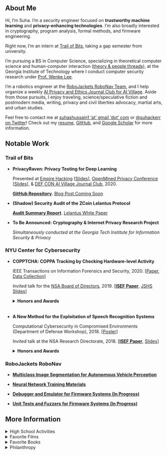 ## About Me

Hi, I’m Suha. 
I’m a security engineer focused on **trustworthy machine learning** and **privacy-enhancing technologies**. 
I’m also broadly interested in cryptography, program analysis, formal methods, and firmware engineering. 

Right now, I’m an intern at [Trail of Bits](https://www.trailofbits.com/), taking a gap semester from university. 

I’m pursuing a BS in Computer Science, specializing in theoretical computer science and human-computer interaction ([theory & people threads](https://www.cc.gatech.edu/academics/degree-programs/bachelors/computer-science/threads)), at the Georgia Institute of Technology where I conduct computer security research under [Prof. Wenke Lee](https://wenke.gtisc.gatech.edu/). 

I’m a robotics engineer at the [RoboJackets RoboNav Team](https://robojackets.org/teams/robonav/), and I help organize a weekly [AI Privacy and Ethics Journal Club for AI Village](https://aivillage.org/hacker-journal-club). 
Aside from those pursuits, I enjoy traveling, science/speculative fiction and postmodern media, writing, privacy and civil liberties advocacy, martial arts, and urban studies. 

Feel free to contact me at [suhashussain1 ‘at’ gmail ‘dot’ com]() or [@suhackerr on Twitter](https://twitter.com/suhackerr)! 
Check out my [resume](https://sshussain.me/SH_R.pdf), [GitHub](https://github.com/suhacker1), and [Google Scholar](https://scholar.google.com/citations?user=950rBFYAAAAJ&hl=en) for more information. 


## Notable Work

### Trail of Bits
    
+ **PrivacyRaven: Privacy Testing for Deep Learning**

    Presented at [Empire Hacking](https://www.empirehacking.nyc/archive/) [[Slides](https://sshussain.me/projects/privacyraven_eh.pdf)], [OpenMined Privacy Conference](https://pricon.openmined.org/) [[Slides](https://sshussain.me/projects/pr_om.pdf)], & [DEF CON AI Village Journal Club](https://aivillage.org/hacker-journal-club), 2020. 
    
    [**GitHub Repository**](https://github.com/trailofbits/PrivacyRaven). [Blog Post Coming Soon]()
   
+ **(Shadow) Security Audit of the ZCoin Lelantus Protocol** 

    [**Audit Summary Report**](https://github.com/trailofbits/publications/blob/master/reviews/zcoin-lelantus-summary.pdf). [Lelantus White Paper](https://eprint.iacr.org/2019/373.pdf)

+ **To Be Announced: Cryptography & Internet Privacy Research Project** 
  
  *Simultaneously conducted at the Georgia Tech Institute for Information Security & Privacy*
  

### NYU Center for Cybersecurity

+  **COPPTCHA: COPPA Tracking by Checking Hardware-level Activity** 

    IEEE Transactions on Information Forensics and Security, 2020. [[Paper](https://ieeexplore.ieee.org/abstract/document/9049424), [Data Collection](https://github.com/suhacker1/hpc-a)] 
   
   Invited talk for the [NSA Board of Directors](https://cps-vo.org/node/35202#ISEF2019), 2019. [[**ISEF Paper**](https://sshussain.me/written_works/ISEF_Paper.pdf), [JSHS Slides](https://sshussain.me/written_works/JSHS_Slides.pdf)]

    <details>
        <summary> <b> Honors and Awards </b> </summary>
        <p> ACM 1st Award (ISEF), NSA-RD First “Science Security” Award (ISEF), NYCSEF 1st Award in Math and CS, NYC JSHS 3rd in CS (JSHS), The Cardinals Press Release </p> </details>
    <hr style="height:5px; visibility:hidden;" />
+ **A New Method for the Exploitation of Speech Recognition Systems** 
         
   Computational Cybersecurity in Compromised Environments (Department of Defense Workshop), 2018. [[Poster](https://cps-vo.org/node/55909)]
   
   Invited talk at the NSA Research Directorate, 2018. [[**ISEF Paper**](https://sshussain.me/written_works/speech_paper.pdf), [Slides](https://sshussain.me/written_works/speech_slides.pdf)]
   
 
   <details>
        <summary> <b> Honors and Awards </b> </summary>
         <p> ISEF 2nd Award in Systems Software, Shanghai STEM Cloud Award (ISEF), NSA-RD 2nd “Science Security” Award (ISEF), GoDaddy Data Award (ISEF), ACM 4th Award (ISEF), NYCSEF 1st Award in Math and CS, Sarah and Morris Wiesenthal Award (NYCSEF), Naval Science Award (NYCSEF), NYU Tandon Press Release  </p>
   </details>
   
   
### RoboJackets RoboNav

+ **[Multiclass Image Segmentation for Autonomous Vehicle Perception](https://github.com/RoboJackets/igvc-software/tree/master/igvc_perception/src/multiclass_segmentation)**

+ **[Neural Network Training Materials](https://github.com/RoboJackets/nn-training)**

+ **[Debugger and Emulator for Firmware Systems (In Progress)]()**

+ **[Unit Tests and Fuzzers for Firmware Systems (In Progress)]()**

  
## More Information 

<details>
<summary> High School Activities </summary>
  <p> I graduated from Queens High School for the Sciences, a specialized STEM high school in NYC,  in June 2019.  There, I was the Chief Trainer (Head TA) for QHSS Math Research, the CTO of STEMinism, the founder and captain of the robotics team, the founder and captain of Team Cyber and the Da Vinci Experiment, and a member of Urban Sketchers. Outside of school, I freelanced, conducted research under <a href="https://en.wikipedia.org/wiki/Ramesh_Karri">Prof. Ramesh Karri</a> at <a href="http://cyber.nyu.edu/">NYU CCS</a>, and completed a hardware engineering internship at <a href="https://vengolabs.com/">Vengo Labs</a> (<a href="https://sshussain.me/projects/vengo_rec.pdf">Recommendation Letter</a>). I notably worked on the <a href="https://github.com/jchen42703/MathResearchQHSS">QHSS Math Research Repository</a> (Examples: <a href="https://github.com/jchen42703/MathResearchQHSS/tree/master/Ridge_Regression_for_Prostitution">Ridge Regression</a>, <a href="https://github.com/jchen42703/MathResearchQHSS/tree/master/tutorials">Deep Learning</a>) <a href="https://github.com/suhacker1/conveyor_belt"> and a conveyor belt at Vengo Labs</a> along with other projects featured on my <a href="https://github.com/suhacker1">GitHub. </a> </p>
    <p> <b>Awards:</b> NY State Senate Youth Leadership Recognition. Principal's Honor Roll/List. GW Award for Excellence in STEM. Silver Medal for Excellence in English. UFT Certificate of Merit for CS Applications. Math Research Award. Awards for AP Statistics, US, and World History.  ED Certificate for Excellence in Reading. Joseph E. Collins Scholarship. NCWIT NYC Honorable Mention </p>
</details>

<details>
<summary> Favorite Films</summary>
  <p> The Prestige. Snowpiercer. Parasite. V for Vendetta. Da 5 Bloods. Spider-Man: Into the Spider-Verse</p>
</details>

<details>
<summary> Favorite Books</summary>
  <p> Snow Crash. The Information: A History, A Theory, A Flood. The Crying of Lot 49. Bleeding Edge. Narrative of the Life of Frederick Douglass, an American Slave  </p>
</details>

<details>
<summary> Philanthropy </summary>
  <p> I recommend donating to <a href="https://www.thelifeyoucansave.org/"> the Life You Can Save (GiveDirectly, D-Rev, Evidence Action)</a>, <a href="https://housingrightsny.org/"> the Housing Rights Initiative</a>, <a href="https://couragetochangepac.org/"> the Courage to Change PAC (affiliated with AOC)</a>, or <a href="https://secure.actblue.com/donate/ab_mn"> any of these organizations fighting against systemic racism and police brutality</a>.

</p>
</details>

